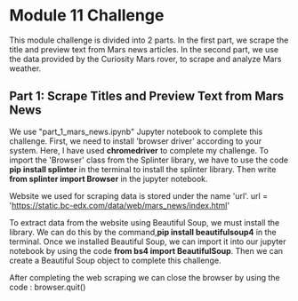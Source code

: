 # Module 11 Challenge      

This module challenge is divided into 2 parts. In the first part, we scrape the title and preview text from Mars news articles. In the second part, we use the data provided by the Curiosity Mars rover, to scrape and analyze Mars weather.


## Part 1: Scrape Titles and Preview Text from Mars News

We use "part_1_mars_news.ipynb" Jupyter notebook to complete this challenge. First, we need to install 'browser driver' according to your system. Here, I have used **chromedriver** to complete my challenge. To import the 'Browser' class from the Splinter library, we have to use the code **pip install splinter** in the terminal to install the splinter library. Then write **from splinter import Browser** in the jupyter notebook.     
                  
Website we used for scraping data is stored under the name 'url'. url = 'https://static.bc-edx.com/data/web/mars_news/index.html'        
                  
To extract data from the website using Beautiful Soup, we must install the library. We can do this by the command,**pip install beautifulsoup4** in the terminal. Once we installed Beautiful Soup, we can import it into our jupyter notebook by using the code **from bs4 import BeautifulSoup**. Then we can create a Beautiful Soup object to complete this challenge.   

After completing the web scraping we can close the browser by using the code : browser.quit()
              

        
             
